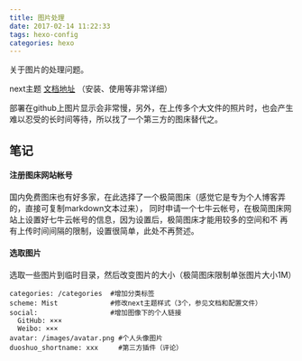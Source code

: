 ```yaml
---
title: 图片处理 
date: 2017-02-14 11:22:33
tags: hexo-config
categories: hexo
---
```


关于图片的处理问题。

<!--more-->

next主题  [文档地址](http://theme-next.iissnan.com/theme-settings.html) （安装、使用等非常详细）

部署在github上图片显示会非常慢，另外，在上传多个大文件的照片时，也会产生难以忍受的长时间等待，所以找了一个第三方的图床替代之。

## 笔记

#### 注册图床网站帐号

国内免费图床也有好多家，在此选择了一个极简图床（感觉它是专为个人博客弄的，直接可复制markdown文本过来），
同时申请一个七牛云帐号，在极简图床网站上设置好七牛云帐号的信息，因为设置后，极简图床才能用较多的空间和不
再有上传时间间隔的限制，设置很简单，此处不再赘述。

#### 选取图片

选取一些图片到临时目录，然后改变图片的大小（极简图床限制单张图片大小1M）

```
categories: /categories  #增加分类标签
scheme: Mist             #修改next主题样式（3个，参见文档和配置文件）
social:                  #增加图像下的个人链接
  GitHub: ×××
  Weibo: ×××
avatar: /images/avatar.png #个人头像图片
duoshuo_shortname: xxx     #第三方插件（评论）
```
